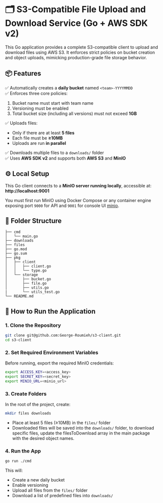 # 🗂️ S3-Compatible File Upload and Download Service (Go + AWS SDK v2)

This Go application provides a complete S3-compatible client to upload and download files using AWS S3. It enforces strict policies on bucket creation and object uploads, mimicking production-grade file storage behavior.

## 📦 Features

✅ Automatically creates a **daily bucket** named `<team>-YYYYMMDD`  
✅ Enforces three core policies:
1. Bucket name must start with team name
2. Versioning must be enabled
3. Total bucket size (including all versions) must not exceed **1GB**

✅ Uploads files:
- Only if there are at least **5 files**
- Each file must be **≥10MB**
- Uploads are run **in parallel**

✅ Downloads multiple files to a `downloads/` folder  
✅ Uses **AWS SDK v2** and supports both **AWS S3** and **MinIO**



## ⚙️ Local Setup

This Go client connects to a **MinIO server running locally**, accessible at:  
**http://localhost:9001**

You must first run MinIO using Docker Compose or any container engine exposing port `9000` for API and `9001` for console UI [minio](https://github.com/George-Roumieh/minio).



## 📁 Folder Structure
```
├── cmd
│   └── main.go
├── downloads
├── files
├── go.mod
├── go.sum
├── pkg
│   ├── client
│   │   ├── client.go
│   │   └── type.go
│   └── storage
│       ├── bucket.go
│       ├── file.go
│       ├── utils.go
|       └── utils_test.go
└── README.md
```


## 🚀 How to Run the Application

### 1. Clone the Repository

```bash
git clone git@github.com:George-Roumieh/s3-client.git
cd s3-client
```

### 2. Set Required Environment Variables

Before running, export the required MinIO credentials:

```bash
export ACCESS_KEY=<access_key>
export SECRET_KEY=<secret_key>
export MINIO_URL=<minio_url>
```

### 3. Create Folders

In the root of the project, create:

```bash
mkdir files downloads
```

- Place at least 5 files (≥10MB) in the `files/` folder
- Downloaded files will be saved into the `downloads/` folder, to download specific files, update the filesToDownload array in the main package with the desired object names.

### 4. Run the App

```bash
go run ./cmd
```

This will:
- Create a new daily bucket
- Enable versioning
- Upload all files from the `files/` folder
- Download a list of predefined files into `downloads/`
